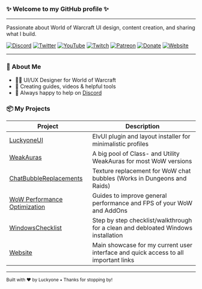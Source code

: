 <h3>✨ Welcome to my GitHub profile ✨</h3>

---

<p>
  Passionate about World of Warcraft UI design, content creation, and sharing what I build.
</p>

[![Discord](https://img.shields.io/badge/Discord-7289DA?style=for-the-badge&logo=discord&logoColor=white)](https://discord.gg/xRY4bwA)
[![Twitter](https://img.shields.io/badge/Twitter-000000?style=for-the-badge&logo=x&logoColor=white)](https://x.com/Luckyone961)
[![YouTube](https://img.shields.io/badge/YouTube-FF0000?style=for-the-badge&logo=youtube&logoColor=white)](https://www.youtube.com/@LuckyoneWoW)
[![Twitch](https://img.shields.io/badge/Twitch-9146FF?style=for-the-badge&logo=twitch&logoColor=white)](https://www.twitch.tv/Luckyone1996)
[![Patreon](https://img.shields.io/badge/Patreon-F96854?style=for-the-badge&logo=patreon&logoColor=white)](https://patreon.com/Luckyone)
[![Donate](https://img.shields.io/badge/Donate-00B9FF?style=for-the-badge&logo=buymeacoffee&logoColor=white)](https://streamlabs.com/Luckyone1996/tip)
[![Website](https://img.shields.io/badge/Website-1E8C3A?style=for-the-badge&logo=vercel&logoColor=white)](https://luckyone.dev)

---

### 📌 About Me

- 🧙‍♂️ UI/UX Designer for World of Warcraft
- 🎥 Creating guides, videos & helpful tools
- 💬 Always happy to help on [Discord](https://discord.gg/xRY4bwA)

### 📦 My Projects

| Project | Description |
|--------|-------------|
| [LuckyoneUI](https://github.com/Luckyone961/LuckyoneUI) | ElvUI plugin and layout installer for minimalistic profiles |
| [WeakAuras](https://wago.io/p/Luckyone) | A big pool of Class- and Utility WeakAuras for most WoW versions |
| [ChatBubbleReplacements](https://github.com/Luckyone961/ChatBubbleReplacements) | Texture replacement for WoW chat bubbles (Works in Dungeons and Raids) |
| [WoW Performance Optimization](https://github.com/tukui-org/ElvUI/wiki/performance-optimization) | Guides to improve general performance and FPS of your WoW and AddOns |
| [WindowsChecklist](https://github.com/Luckyone961/WindowsChecklist) | Step by step checklist/walkthrough for a clean and debloated Windows installation |
| [Website](https://luckyone.dev) | Main showcase for my current user interface and quick access to all important links |

---

<p>
  <sub>Built with ❤️ by Luckyone • Thanks for stopping by!</sub>
</p>
